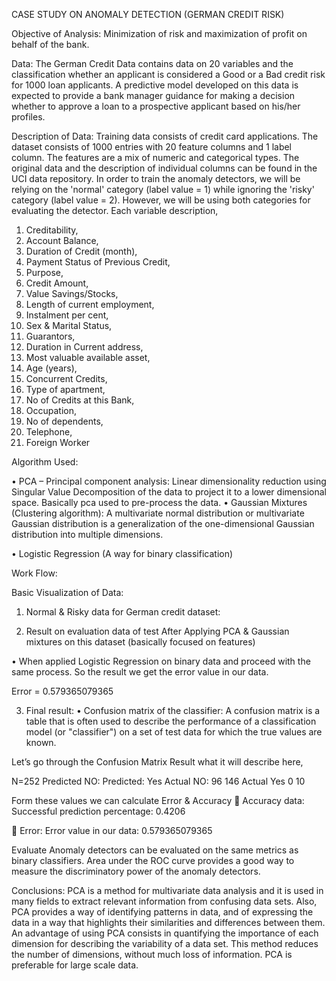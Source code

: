 CASE STUDY ON
ANOMALY DETECTION (GERMAN CREDIT RISK)

Objective of Analysis: 
	Minimization of risk and maximization of profit on behalf of the bank.

Data: 
	The German Credit Data contains data on 20 variables and the classification whether an applicant is considered a Good or a Bad credit risk for 1000 loan applicants. A predictive model developed on this data is expected to provide a bank manager guidance for making a decision whether to approve a loan to a prospective applicant based on his/her profiles.

Description of Data:
	Training data consists of credit card applications. The dataset consists of 1000 entries with 20 feature columns and 1 label column. The features are a mix of numeric and categorical types. The original data and the description of individual columns can be found in the UCI data repository. In order to train the anomaly detectors, we will be relying on the 'normal' category (label value = 1) while ignoring the 'risky' category (label value = 2). However, we will be using both categories for evaluating the detector. Each variable description,

1.	Creditability,
2.	Account Balance,
3.	Duration of Credit (month),
4.	Payment Status of Previous Credit,
5.	Purpose,
6.	Credit Amount,
7.	Value Savings/Stocks,
8.	Length of current employment,
9.	Instalment per cent,
10.	Sex & Marital Status,
11.	Guarantors,
12.	Duration in Current address,
13.	Most valuable available asset,
14.	Age (years),
15.	Concurrent Credits,
16.	Type of apartment,
17.	No of Credits at this Bank,
18.	Occupation,
19.	No of dependents,
20.	Telephone,
21.	Foreign Worker



Algorithm Used:

•	PCA – Principal component analysis:
Linear dimensionality reduction using Singular Value Decomposition of the data to project it to a lower dimensional space. Basically pca used to pre-process the data.
•	Gaussian Mixtures (Clustering algorithm):
A multivariate normal distribution or multivariate Gaussian distribution is a generalization of the one-dimensional Gaussian distribution into multiple dimensions.

•	Logistic Regression (A way for binary classification)




Work Flow:































Basic Visualization of Data:

1. Normal & Risky data for German credit dataset:

 

2. Result on evaluation data of test After Applying PCA & Gaussian mixtures on this dataset (basically focused on features)

 

•	When applied Logistic Regression on binary data and proceed with the same process. So the result we get the error value in our data.

Error = 0.579365079365

3. Final result: 
•	Confusion matrix of the classifier: A confusion matrix is a table that is often used to describe the performance of a classification model (or "classifier") on a set of test data for which the true values are known.

 

Let’s go through the Confusion Matrix Result what it will describe here,

N=252	Predicted NO:	Predicted: Yes
Actual NO:	96	146
Actual Yes	0	10


Form these values we can calculate Error & Accuracy
	Accuracy data: Successful prediction percentage:  0.4206

	Error: Error value in our data:  0.579365079365

Evaluate Anomaly detectors can be evaluated on the same metrics as binary classifiers. Area under the ROC curve provides a good way to measure the discriminatory power of the anomaly detectors.

 


Conclusions:
PCA is a method for multivariate data analysis and it is used in many fields to extract relevant information from confusing data sets. Also, PCA provides a way of identifying patterns in data, and of expressing the data in a way that highlights their similarities and differences between them.
 An advantage of using PCA consists in quantifying the importance of each dimension for describing the variability of a data set. This method reduces the number of dimensions, without much loss of information. 
PCA is preferable for large scale data.
	



